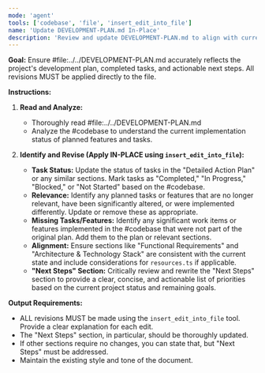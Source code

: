 ```yaml
---
mode: 'agent'
tools: ['codebase', 'file', 'insert_edit_into_file']
name: 'Update DEVELOPMENT-PLAN.md In-Place'
description: 'Review and update DEVELOPMENT-PLAN.md to align with current project status and codebase, applying all changes in-place, especially the "Next Steps" section.'
---
```


**Goal:**
Ensure #file:../../DEVELOPMENT-PLAN.md accurately reflects the project's development plan, completed tasks, and actionable next steps. All revisions MUST be applied directly to the file.

**Instructions:**

1.  **Read and Analyze:**
    *   Thoroughly read #file:../../DEVELOPMENT-PLAN.md
    *   Analyze the #codebase to understand the current implementation status of planned features and tasks.

2.  **Identify and Revise (Apply IN-PLACE using `insert_edit_into_file`):**
    *   **Task Status:** Update the status of tasks in the "Detailed Action Plan" or any similar sections. Mark tasks as "Completed," "In Progress," "Blocked," or "Not Started" based on the #codebase.
    *   **Relevance:** Identify any planned tasks or features that are no longer relevant, have been significantly altered, or were implemented differently. Update or remove these as appropriate.
    *   **Missing Tasks/Features:** Identify any significant work items or features implemented in the #codebase that were not part of the original plan. Add them to the plan or relevant sections.
    *   **Alignment:** Ensure sections like "Functional Requirements" and "Architecture & Technology Stack" are consistent with the current state and include considerations for `resources.ts` if applicable.
    *   **"Next Steps" Section:** Critically review and rewrite the "Next Steps" section to provide a clear, concise, and actionable list of priorities based on the current project status and remaining goals.

**Output Requirements:**
*   ALL revisions MUST be made using the `insert_edit_into_file` tool. Provide a clear explanation for each edit.
*   The "Next Steps" section, in particular, should be thoroughly updated.
*   If other sections require no changes, you can state that, but "Next Steps" must be addressed.
*   Maintain the existing style and tone of the document.
